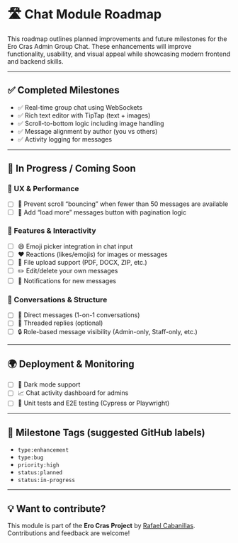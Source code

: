 # 🛣️ Chat Module Roadmap

This roadmap outlines planned improvements and future milestones for the Ero Cras Admin Group Chat. These enhancements will improve functionality, usability, and visual appeal while showcasing modern frontend and backend skills.

---

## ✅ Completed Milestones

- ✅ Real-time group chat using WebSockets
- ✅ Rich text editor with TipTap (text + images)
- ✅ Scroll-to-bottom logic including image handling
- ✅ Message alignment by author (you vs others)
- ✅ Activity logging for messages

---

## 🚧 In Progress / Coming Soon

### 🧠 UX & Performance
- [ ] 🚫 Prevent scroll “bouncing” when fewer than 50 messages are available
- [ ] 🧩 Add “load more” messages button with pagination logic

### 🎨 Features & Interactivity
- [ ] 😄 Emoji picker integration in chat input
- [ ] ❤️ Reactions (likes/emojis) for images or messages
- [ ] 📎 File upload support (PDF, DOCX, ZIP, etc.)
- [ ] ✏️ Edit/delete your own messages
- [ ] 📢 Notifications for new messages

### 🔐 Conversations & Structure
- [ ] 👥 Direct messages (1-on-1 conversations)
- [ ] 🧵 Threaded replies (optional)
- [ ] 🔒 Role-based message visibility (Admin-only, Staff-only, etc.)

---

## 🌍 Deployment & Monitoring
- [ ] 🌈 Dark mode support
- [ ] 📈 Chat activity dashboard for admins
- [ ] 🧪 Unit tests and E2E testing (Cypress or Playwright)

---

## 📅 Milestone Tags (suggested GitHub labels)
- `type:enhancement`
- `type:bug`
- `priority:high`
- `status:planned`
- `status:in-progress`

---

## 💡 Want to contribute?
This module is part of the **Ero Cras Project** by [Rafael Cabanillas](https://github.com/rafacabanillas). Contributions and feedback are welcome!
